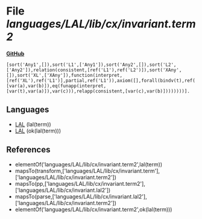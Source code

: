 # File _languages/LAL/lib/cx/invariant.term2_
**[GitHub](https://github.com/softlang/yas/blob/master/languages/LAL/lib/cx/invariant.term2)**
```
[sort('Any1',[]),sort('L1',['Any1']),sort('Any2',[]),sort('L2',['Any2']),relation(consistent,[ref('L1'),ref('L2')]),sort('XAny',[]),sort('XL',['XAny']),function(interpret,[ref('XL'),ref('L1')],partial,ref('L1')),axiom([],forall(bindv(t),ref('XL'),forall(bindv(a),ref('L1'),forall(bindv(c),ref('L1'),forall(bindv(b),ref('L2'),ifthen(and(relapp(consistent,[var(a),var(b)]),eq(funapp(interpret,[var(t),var(a)]),var(c))),relapp(consistent,[var(c),var(b)])))))))].
```

## Languages
* [LAL](../languages/LAL.md) (lal(term))
* [LAL](../languages/LAL.md) (ok(lal(term)))

## References
* elementOf('languages/LAL/lib/cx/invariant.term2',lal(term))
* mapsTo(transform,['languages/LAL/lib/cx/invariant.term'],['languages/LAL/lib/cx/invariant.term2'])
* mapsTo(pp,['languages/LAL/lib/cx/invariant.term2'],['languages/LAL/lib/cx/invariant.lal2'])
* mapsTo(parse,['languages/LAL/lib/cx/invariant.lal2'],['languages/LAL/lib/cx/invariant.term2'])
* elementOf('languages/LAL/lib/cx/invariant.term2',ok(lal(term)))
